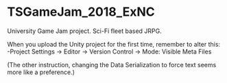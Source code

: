 # TSGameJam_2018_ExNC
University Game Jam project. Sci-Fi fleet based JRPG.

When you upload the Unity project for the first time, remember to alter this:
-Project Settings -> Editor -> Version Control -> Mode: Visible Meta Files

(The other instruction, changing the Data Serialization to force text seems more like a preference.)
